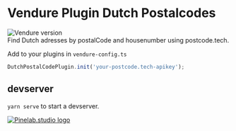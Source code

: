 # Vendure Plugin Dutch Postalcodes

![Vendure version](https://img.shields.io/npm/dependency-version/vendure-plugin-dutch-postalcode/dev/@vendure/core)  
Find Dutch adresses by postalCode and housenumber using postcode.tech.

Add to your plugins in `vendure-config.ts`

```js
DutchPostalCodePlugin.init('your-postcode.tech-apikey');
```

## devserver

`yarn serve` to start a devserver.

[![Pinelab.studio logo](https://pinelab.studio/pinelab_logo.png)](https://pinelab.studio)
